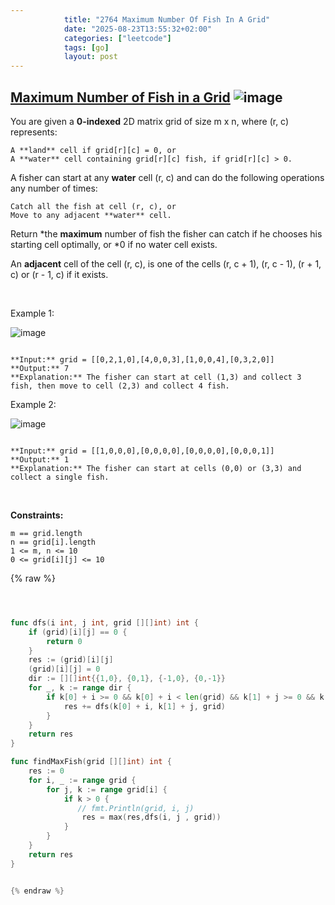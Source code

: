 ```yaml
---
            title: "2764 Maximum Number Of Fish In A Grid"
            date: "2025-08-23T13:55:32+02:00"
            categories: ["leetcode"]
            tags: [go]
            layout: post
---
```

            
## [Maximum Number of Fish in a Grid](https://leetcode.com/problems/maximum-number-of-fish-in-a-grid) ![image](https://img.shields.io/badge/Difficulty-Medium-orange)

You are given a **0-indexed** 2D matrix grid of size m x n, where (r, c) represents:

	A **land** cell if grid[r][c] = 0, or
	A **water** cell containing grid[r][c] fish, if grid[r][c] > 0.

A fisher can start at any **water** cell (r, c) and can do the following operations any number of times:

	Catch all the fish at cell (r, c), or
	Move to any adjacent **water** cell.

Return *the **maximum** number of fish the fisher can catch if he chooses his starting cell optimally, or *0 if no water cell exists.

An **adjacent** cell of the cell (r, c), is one of the cells (r, c + 1), (r, c - 1), (r + 1, c) or (r - 1, c) if it exists.

 

Example 1:

![image](https://assets.leetcode.com/uploads/2023/03/29/example.png)
```

**Input:** grid = [[0,2,1,0],[4,0,0,3],[1,0,0,4],[0,3,2,0]]
**Output:** 7
**Explanation:** The fisher can start at cell (1,3) and collect 3 fish, then move to cell (2,3) and collect 4 fish.

```

Example 2:

![image](https://assets.leetcode.com/uploads/2023/03/29/example2.png)
```

**Input:** grid = [[1,0,0,0],[0,0,0,0],[0,0,0,0],[0,0,0,1]]
**Output:** 1
**Explanation:** The fisher can start at cells (0,0) or (3,3) and collect a single fish. 

```

 

**Constraints:**

	m == grid.length
	n == grid[i].length
	1 <= m, n <= 10
	0 <= grid[i][j] <= 10

{% raw %}


```go



func dfs(i int, j int, grid [][]int) int {
    if (grid)[i][j] == 0 {
        return 0
    }
    res := (grid)[i][j]
    (grid)[i][j] = 0
    dir := [][]int{{1,0}, {0,1}, {-1,0}, {0,-1}}
    for _, k := range dir {
        if k[0] + i >= 0 && k[0] + i < len(grid) && k[1] + j >= 0 && k[1] + j < len((grid)[0]) {
            res += dfs(k[0] + i, k[1] + j, grid)
        }
    }
    return res
}

func findMaxFish(grid [][]int) int {
    res := 0
    for i, _ := range grid {
        for j, k := range grid[i] {
            if k > 0 {
               // fmt.Println(grid, i, j)
                res = max(res,dfs(i, j , grid))
            }
        }
    }
    return res
}


{% endraw %}
```
